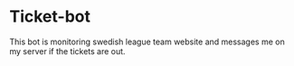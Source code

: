 # Ticket-bot
This bot is monitoring swedish league team website and messages me on my server if the tickets are out.
